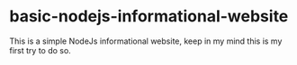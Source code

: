 # basic-nodejs-informational-website
This is a simple NodeJs informational website, keep in my mind this is my first try to do so.
